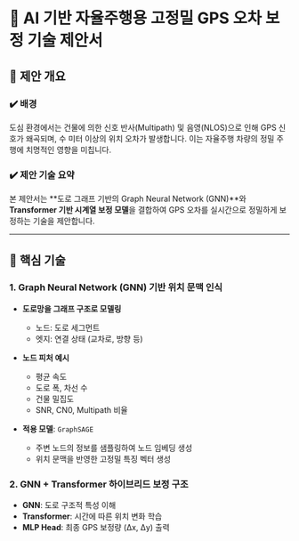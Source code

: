 # 📡 AI 기반 자율주행용 고정밀 GPS 오차 보정 기술 제안서

## 📌 제안 개요

### ✔️ 배경
도심 환경에서는 건물에 의한 신호 반사(Multipath) 및 음영(NLOS)으로 인해 GPS 신호가 왜곡되며, 수 미터 이상의 위치 오차가 발생합니다. 이는 자율주행 차량의 정밀 주행에 치명적인 영향을 미칩니다.

### ✔️ 제안 기술 요약
본 제안서는 **도로 그래프 기반의 Graph Neural Network (GNN)**와 **Transformer 기반 시계열 보정 모델**을 결합하여 GPS 오차를 실시간으로 정밀하게 보정하는 기술을 제안합니다.

---

## 🧠 핵심 기술

### 1. Graph Neural Network (GNN) 기반 위치 문맥 인식

- **도로망을 그래프 구조로 모델링**  
  - 노드: 도로 세그먼트  
  - 엣지: 연결 상태 (교차로, 방향 등)
- **노드 피처 예시**  
  - 평균 속도  
  - 도로 폭, 차선 수  
  - 건물 밀집도  
  - SNR, CN0, Multipath 비율

- **적용 모델**: `GraphSAGE`  
  - 주변 노드의 정보를 샘플링하여 노드 임베딩 생성  
  - 위치 문맥을 반영한 고정밀 특징 벡터 생성

### 2. GNN + Transformer 하이브리드 보정 구조

- **GNN**: 도로 구조적 특성 이해  
- **Transformer**: 시간에 따른 위치 변화 학습  
- **MLP Head**: 최종 GPS 보정량 (Δx, Δy) 출력

